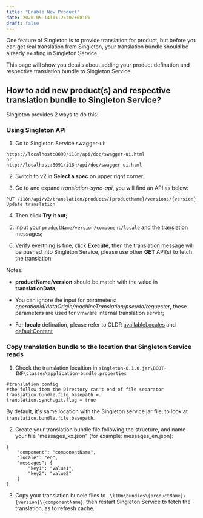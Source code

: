 ```yaml
---
title: "Enable New Product"
date: 2020-05-14T11:25:07+08:00
draft: false
---
```


One feature of Singleton is to provide translation for product, but before you can get real translation from Singleton, your translation bundle should be already existing in Singleton Service.

This page will show you details about adding your product defination and respective translation bundle to Singleton Service.

How to add new product(s) and respective translation bundle to Singleton Service?
-----------------------

Singleton provides 2 ways to do this:

### Using Singleton API
1. Go to Singleton Service swagger-ui: 
```
https://localhost:8090/i18n/api/doc/swagger-ui.html
or 
http://localhost:8091/i18n/api/doc/swagger-ui.html
```

2. Switch to v2 in **Select a spec** on upper right corner; 

3. Go to and expand *translation-sync-api*, you will find an API as below:

`PUT /i18n/api/v2/translation/products/{productName}/versions/{version} Update translation`

4. Then click **Try it out**;

5. Input your `productName/version/component/locale` and the translation messages;

6. Verify everthing is fine, click **Execute**, then the translation message will be pushed into Singleton Service, please use other **GET** API(s) to fetch the translation.

Notes:
- **productName/version** should be match with the value in **translationData**;

- You can ignore the input for parameters: *operationid/dataOrigin/machineTranslation/pseudo/requester*, these parameters are used for vmware internal translation server;

- For **locale** defination, please refer to CLDR [availableLocales](https://github.com/unicode-cldr/cldr-core/blob/master/availableLocales.json) and [defaultContent](https://github.com/unicode-cldr/cldr-core/blob/master/defaultContent.json)

### Copy translation bundle to the location that Singleton Service reads
1. Check the translation localtion in `singleton-0.1.0.jar\BOOT-INF\classes\application-bundle.properties`
```
#translation config
#the follow item the Directory can't end of file separator
translation.bundle.file.basepath =.
translation.synch.git.flag = true
```
By default, it's same location with the Singleton service jar file, to look at `translation.bundle.file.basepath`.

2. Create your translation bundle file following the structure, and name your file "messages_xx.json" (for example: messages_en.json):
```
{
	"component": "componentName",
	"locale": "en",
	"messages": {
		"key1": "value1",
		"key2": "value2"
	}
}
```

3. Copy your translation bunele files to `.\l10n\bundles\{productName}\{version}\{componentName}`, then restart Singleton Service to fetch the translation, as to refresh cache.